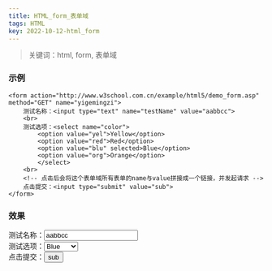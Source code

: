 ```yaml
---
title: HTML_form_表单域
tags: HTML
key: 2022-10-12-html_form
---
```

> 关键词：html, form, 表单域

### 示例

```
<form action="http://www.w3school.com.cn/example/html5/demo_form.asp" method="GET" name="yigemingzi">
    测试名称：<input type="text" name="testName" value="aabbcc">
    <br>
    测试选项：<select name="color">
        <option value="yel">Yellow</option>
        <option value="red">Red</option>
        <option value="blu" selected>Blue</option>
        <option value="org">Orange</option>
        </select>
    <br>
    <!-- 点击后会将这个表单域所有表单的name与value拼接成一个链接，并发起请求 -->
    点击提交：<input type="submit" value="sub">
</form>
```

### 效果

<form action="http://www.w3school.com.cn/example/html5/demo_form.asp" method="GET" name="yigemingzi">
    测试名称：<input type="text" name="testName" value="aabbcc">
    <br>
    测试选项：<select name="color">
        <option value="yel">Yellow</option>
        <option value="red">Red</option>
        <option value="blu" selected>Blue</option>
        <option value="org">Orange</option>
        </select>
    <br>
    <!-- 点击后会将这个表单域所有表单的name与value拼接成一个链接，并发起请求 -->
    点击提交：<input type="submit" value="sub">
</form>
